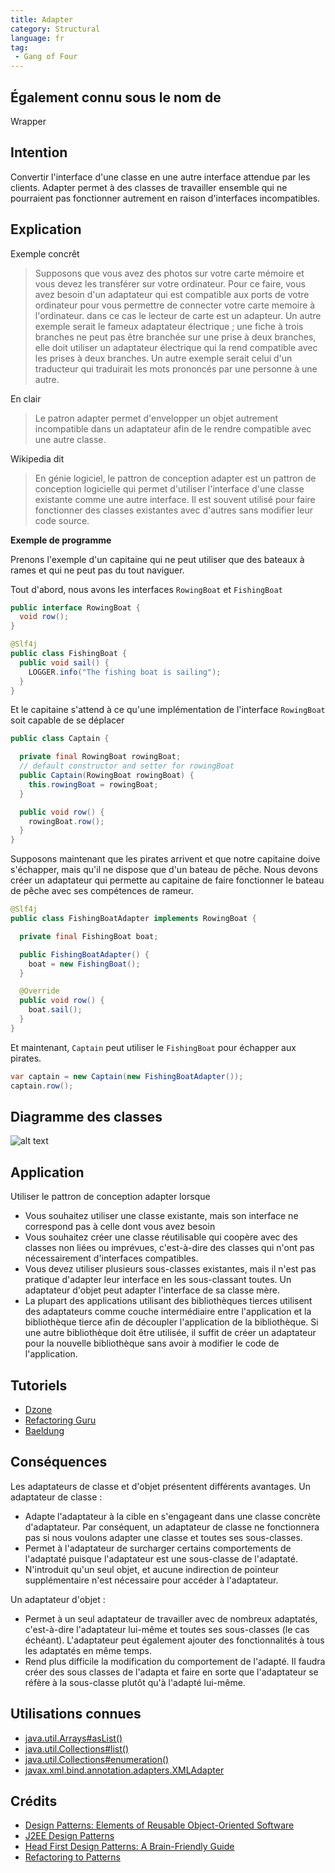 ```yaml
---
title: Adapter
category: Structural
language: fr
tag:
 - Gang of Four
---
```


## Également connu sous le nom de

Wrapper

## Intention

Convertir l'interface d'une classe en une autre interface attendue par les clients. Adapter permet à des classes de travailler ensemble
qui ne pourraient pas fonctionner autrement en raison d'interfaces incompatibles.

## Explication

Exemple concrêt

> Supposons que vous avez des photos sur votre carte mémoire et vous devez les transférer sur votre ordinateur. Pour ce faire, vous avez besoin d'un adaptateur qui est compatible aux ports de votre ordinateur pour vous permettre de connecter votre carte memoire à l'ordinateur. dans ce cas le lecteur de carte est un adapteur.
> Un autre exemple serait le fameux adaptateur électrique ; une fiche à trois branches ne peut pas être branchée sur une prise à deux branches, elle doit utiliser un adaptateur électrique qui la rend compatible avec les prises à deux branches.
> Un autre exemple serait celui d'un traducteur qui traduirait les mots prononcés par une personne à une autre.

En clair

> Le patron adapter permet d'envelopper un objet autrement incompatible dans un adaptateur afin de le rendre compatible avec une autre classe.

Wikipedia dit

> En génie logiciel, le pattron de conception adapter est un pattron de conception logicielle qui permet d'utiliser l'interface d'une classe existante comme une autre interface. Il est souvent utilisé pour faire fonctionner des classes existantes avec d'autres sans modifier leur code source.

**Exemple de programme**

Prenons l'exemple d'un capitaine qui ne peut utiliser que des bateaux à rames et qui ne peut pas du tout naviguer.

Tout d'abord, nous avons les interfaces `RowingBoat` et `FishingBoat`

```java
public interface RowingBoat {
  void row();
}

@Slf4j
public class FishingBoat {
  public void sail() {
    LOGGER.info("The fishing boat is sailing");
  }
}
```

Et le capitaine s'attend à ce qu'une implémentation de l'interface `RowingBoat` soit capable de se déplacer

```java
public class Captain {

  private final RowingBoat rowingBoat;
  // default constructor and setter for rowingBoat
  public Captain(RowingBoat rowingBoat) {
    this.rowingBoat = rowingBoat;
  }

  public void row() {
    rowingBoat.row();
  }
}
```

Supposons maintenant que les pirates arrivent et que notre capitaine doive s'échapper, mais qu'il ne dispose que d'un bateau de pêche. Nous devons créer un adaptateur qui permette au capitaine de faire fonctionner le bateau de pêche avec ses compétences de rameur.

```java
@Slf4j
public class FishingBoatAdapter implements RowingBoat {

  private final FishingBoat boat;

  public FishingBoatAdapter() {
    boat = new FishingBoat();
  }

  @Override
  public void row() {
    boat.sail();
  }
}
```

Et maintenant, `Captain` peut utiliser le `FishingBoat` pour échapper aux pirates.

```java
var captain = new Captain(new FishingBoatAdapter());
captain.row();
```

## Diagramme des classes

![alt text](../../../adapter/etc/adapter.urm.png "Adapter class diagram")

## Application

Utiliser le pattron de conception adapter lorsque

* Vous souhaitez utiliser une classe existante, mais son interface ne correspond pas à celle dont vous avez besoin
* Vous souhaitez créer une classe réutilisable qui coopère avec des classes non liées ou imprévues, c'est-à-dire des classes qui n'ont pas nécessairement d'interfaces compatibles.
* Vous devez utiliser plusieurs sous-classes existantes, mais il n'est pas pratique d'adapter leur interface en les sous-classant toutes. Un adaptateur d'objet peut adapter l'interface de sa classe mère.
* La plupart des applications utilisant des bibliothèques tierces utilisent des adaptateurs comme couche intermédiaire entre l'application et la bibliothèque tierce afin de découpler l'application de la bibliothèque. Si une autre bibliothèque doit être utilisée, il suffit de créer un adaptateur pour la nouvelle bibliothèque sans avoir à modifier le code de l'application.

## Tutoriels

* [Dzone](https://dzone.com/articles/adapter-design-pattern-in-java)
* [Refactoring Guru](https://refactoring.guru/design-patterns/adapter/java/example)
* [Baeldung](https://www.baeldung.com/java-adapter-pattern)

## Conséquences

Les adaptateurs de classe et d'objet présentent différents avantages. Un adaptateur de classe :

* Adapte l'adaptateur à la cible en s'engageant dans une classe concrète d'adaptateur. Par conséquent, un adaptateur de classe ne fonctionnera pas si nous voulons adapter une classe et toutes ses sous-classes.
* Permet à l'adaptateur de surcharger certains comportements de l'adaptaté puisque l'adaptateur est une sous-classe de l'adaptaté.
* N'introduit qu'un seul objet, et aucune indirection de pointeur supplémentaire n'est nécessaire pour accéder à l'adaptateur.

Un adaptateur d'objet :

* Permet à un seul adaptateur de travailler avec de nombreux adaptatés, c'est-à-dire l'adaptateur lui-même et toutes ses sous-classes (le cas échéant). L'adaptateur peut également ajouter des fonctionnalités à tous les adaptatés en même temps.
* Rend plus difficile la modification du comportement de l'adapté. Il faudra créer des sous classes de l'adapta et faire en sorte que l'adaptateur se réfère à la sous-classe plutôt qu'à l'adapté lui-même.

## Utilisations connues

* [java.util.Arrays#asList()](http://docs.oracle.com/javase/8/docs/api/java/util/Arrays.html#asList%28T...%29)
* [java.util.Collections#list()](https://docs.oracle.com/javase/8/docs/api/java/util/Collections.html#list-java.util.Enumeration-)
* [java.util.Collections#enumeration()](https://docs.oracle.com/javase/8/docs/api/java/util/Collections.html#enumeration-java.util.Collection-)
* [javax.xml.bind.annotation.adapters.XMLAdapter](http://docs.oracle.com/javase/8/docs/api/javax/xml/bind/annotation/adapters/XmlAdapter.html#marshal-BoundType-)

## Crédits

* [Design Patterns: Elements of Reusable Object-Oriented Software](https://www.amazon.com/gp/product/0201633612/ref=as_li_tl?ie=UTF8&camp=1789&creative=9325&creativeASIN=0201633612&linkCode=as2&tag=javadesignpat-20&linkId=675d49790ce11db99d90bde47f1aeb59)
* [J2EE Design Patterns](https://www.amazon.com/gp/product/0596004273/ref=as_li_tl?ie=UTF8&camp=1789&creative=9325&creativeASIN=0596004273&linkCode=as2&tag=javadesignpat-20&linkId=48d37c67fb3d845b802fa9b619ad8f31)
* [Head First Design Patterns: A Brain-Friendly Guide](https://www.amazon.com/gp/product/0596007124/ref=as_li_tl?ie=UTF8&camp=1789&creative=9325&creativeASIN=0596007124&linkCode=as2&tag=javadesignpat-20&linkId=6b8b6eea86021af6c8e3cd3fc382cb5b)
* [Refactoring to Patterns](https://www.amazon.com/gp/product/0321213351/ref=as_li_tl?ie=UTF8&camp=1789&creative=9325&creativeASIN=0321213351&linkCode=as2&tag=javadesignpat-20&linkId=2a76fcb387234bc71b1c61150b3cc3a7)
